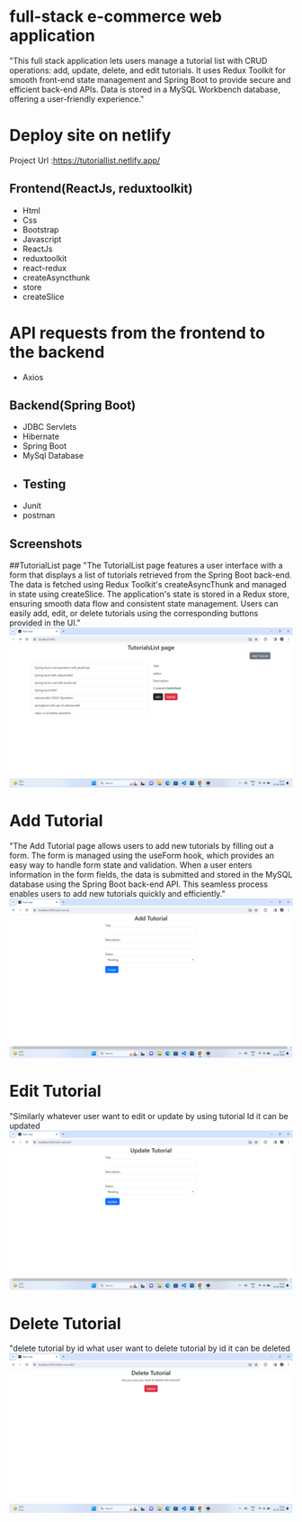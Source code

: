 # full-stack e-commerce web application
"This full stack application lets users manage a tutorial list with CRUD operations: add, update, delete, and edit tutorials. It uses Redux Toolkit for smooth front-end state management and Spring Boot to provide secure and efficient back-end APIs. Data is stored in a MySQL Workbench database, offering a user-friendly experience."
# Deploy site on netlify
Project Url :https://tutoriallist.netlify.app/
## Frontend(ReactJs, reduxtoolkit)
- Html
- Css
- Bootstrap
- Javascript
- ReactJs
- reduxtoolkit
- react-redux
- createAsyncthunk
- store
- createSlice
# API requests from the frontend to the backend
- Axios
## Backend(Spring Boot)
- JDBC Servlets
- Hibernate
- Spring Boot
- MySql Database
- ## Testing
- Junit
- postman
## Screenshots
##TutorialList page
"The TutorialList page features a user interface with a form that displays a list of tutorials retrieved from the Spring Boot back-end. The data is fetched using Redux Toolkit's createAsyncThunk and managed in state using createSlice. The application's state is stored in a Redux store, ensuring smooth data flow and consistent state management. Users can easily add, edit, or delete tutorials using the corresponding buttons provided in the UI."
![](https://github.com/bhaskar-nayak/tutorialList-fullstack-with-reduxtoolkit-and-springboot/blob/main/Screenshots/Screenshot%20(2).png)
# Add Tutorial
"The Add Tutorial page allows users to add new tutorials by filling out a form. The form is managed using the useForm hook, which provides an easy way to handle form state and validation. When a user enters information in the form fields, the data is submitted and stored in the MySQL database using the Spring Boot back-end API. This seamless process enables users to add new tutorials quickly and efficiently."
![](https://github.com/bhaskar-nayak/tutorialList-fullstack-with-reduxtoolkit-and-springboot/blob/main/Screenshots/Screenshot%20(5).png)
# Edit Tutorial
"Similarly whatever user want to edit or update by using tutorial Id it can be updated
![](https://github.com/bhaskar-nayak/tutorialList-fullstack-with-reduxtoolkit-and-springboot/blob/main/Screenshots/Screenshot%20(4).png)
# Delete Tutorial
"delete tutorial by id what user want to delete tutorial by id it can be deleted
![](https://github.com/bhaskar-nayak/tutorialList-fullstack-with-reduxtoolkit-and-springboot/blob/main/Screenshots/Screenshot%20(1).png)
